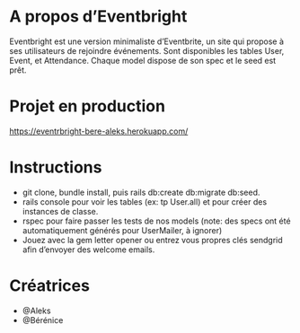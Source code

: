 # A propos d’Eventbright
Eventbright est une version minimaliste d’Eventbrite, un site qui propose à ses utilisateurs de rejoindre événements. Sont disponibles les tables User, Event, et Attendance. Chaque model dispose de son spec et le seed est prêt.


# Projet en production
https://eventrbright-bere-aleks.herokuapp.com/

# Instructions
- git clone, bundle install, puis rails db:create db:migrate db:seed. 
- rails console pour voir les tables (ex: tp User.all) et pour créer des instances de classe.
- rspec pour faire passer les tests de nos models (note: des specs ont été automatiquement générés pour UserMailer, à ignorer)
- Jouez avec la gem letter opener ou entrez vous propres clés sendgrid afin d’envoyer des welcome emails.

# Créatrices
- @Aleks
- @Bérénice
